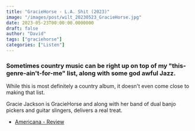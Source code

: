 ```yaml
---
title: "GracieHorse - L.A. Shit (2023)"
image: "/images/post/wilt_20230523_GracieHorse.jpg"
date: 2023-05-23T00:00:00.0000000
draft: false
author: "David"
tags: ["graciehorse"]
categories: ["Listen"]
---
```

### Sometimes country music can be right up on top of my "this-genre-ain't-for-me" list, along with some god awful Jazz.

 While this is most definitely a country album, it doesn't even come close to making that list.

 Gracie Jackson is GracieHorse and along with her band of dual banjo pickers and guitar slingers, delivers a real treat.

-  [Americana - Review](https://americana-uk.com/graciehorse-la-shit)